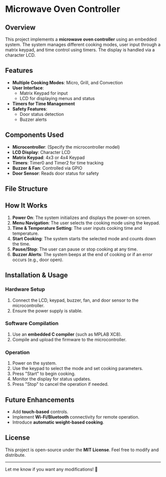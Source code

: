 # Microwave Oven Controller

## Overview
This project implements a **microwave oven controller** using an embedded system. The system manages different cooking modes, user input through a matrix keypad, and time control using timers. The display is handled via a character LCD.

## Features
- **Multiple Cooking Modes**: Micro, Grill, and Convection
- **User Interface**:
  - Matrix Keypad for input
  - LCD for displaying menus and status
- **Timers for Time Management**
- **Safety Features**:
  - Door status detection
  - Buzzer alerts

## Components Used
- **Microcontroller**: (Specify the microcontroller model)
- **LCD Display**: Character LCD
- **Matrix Keypad**: 4x3 or 4x4 Keypad
- **Timers**: Timer0 and Timer2 for time tracking
- **Buzzer & Fan**: Controlled via GPIO
- **Door Sensor**: Reads door status for safety

## File Structure


## How It Works
1. **Power On**: The system initializes and displays the power-on screen.
2. **Menu Navigation**: The user selects the cooking mode using the keypad.
3. **Time & Temperature Setting**: The user inputs cooking time and temperature.
4. **Start Cooking**: The system starts the selected mode and counts down the time.
5. **Pause/Stop**: The user can pause or stop cooking at any time.
6. **Buzzer Alerts**: The system beeps at the end of cooking or if an error occurs (e.g., door open).

## Installation & Usage
### Hardware Setup
1. Connect the LCD, keypad, buzzer, fan, and door sensor to the microcontroller.
2. Ensure the power supply is stable.

### Software Compilation
1. Use an **embedded C compiler** (such as MPLAB XC8).
2. Compile and upload the firmware to the microcontroller.

### Operation
1. Power on the system.
2. Use the keypad to select the mode and set cooking parameters.
3. Press "Start" to begin cooking.
4. Monitor the display for status updates.
5. Press "Stop" to cancel the operation if needed.

## Future Enhancements
- Add **touch-based** controls.
- Implement **Wi-Fi/Bluetooth** connectivity for remote operation.
- Introduce **automatic weight-based cooking**.

## License
This project is open-source under the **MIT License**. Feel free to modify and distribute.

---

Let me know if you want any modifications! 🚀

